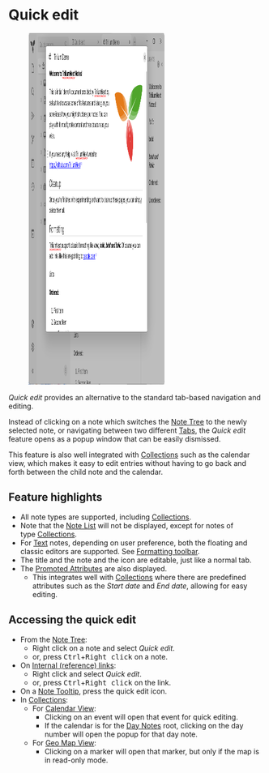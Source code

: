 # Quick edit
<figure class="image image-style-align-right image_resized" style="width:53.13%;"><img style="aspect-ratio:895/694;" src="Quick edit_image.png" width="895" height="694"></figure>

_Quick edit_ provides an alternative to the standard tab-based navigation and editing.

Instead of clicking on a note which switches the <a class="reference-link" href="Note%20Tree.md">Note Tree</a> to the newly selected note, or navigating between two different <a class="reference-link" href="Tabs.md">Tabs</a>, the _Quick edit_ feature opens as a popup window that can be easily dismissed.

This feature is also well integrated with <a class="reference-link" href="../../Collections.md">Collections</a> such as the calendar view, which makes it easy to edit entries without having to go back and forth between the child note and the calendar.

## Feature highlights

*   All note types are supported, including <a class="reference-link" href="../../Collections.md">Collections</a>.
*   Note that the <a class="reference-link" href="../Notes/Note%20List.md">Note List</a> will not be displayed, except for notes of type <a class="reference-link" href="../../Collections.md">Collections</a>.
*   For <a class="reference-link" href="../../Note%20Types/Text.md">Text</a> notes, depending on user preference, both the floating and classic editors are supported. See <a class="reference-link" href="../../Note%20Types/Text/Formatting%20toolbar.md">Formatting toolbar</a>.
*   The title and the note and the icon are editable, just like a normal tab.
*   The <a class="reference-link" href="../../Advanced%20Usage/Attributes/Promoted%20Attributes.md">Promoted Attributes</a> are also displayed.
    *   This integrates well with <a class="reference-link" href="../../Collections.md">Collections</a> where there are predefined attributes such as the _Start date_ and _End date_, allowing for easy editing.

## Accessing the quick edit

*   From the <a class="reference-link" href="Note%20Tree.md">Note Tree</a>:
    *   Right click on a note and select _Quick edit_.
    *   or, press <kbd>Ctrl</kbd>+<kbd>Right click</kbd> on a note.
*   On <a class="reference-link" href="../../Note%20Types/Text/Links/Internal%20(reference)%20links.md">Internal (reference) links</a>: 
    *   Right click and select _Quick edit_.
    *   or, press <kbd>Ctrl</kbd>+<kbd>Right click</kbd> on the link.
*   On a <a class="reference-link" href="Note%20Tooltip.md">Note Tooltip</a>, press the quick edit icon.
*   In <a class="reference-link" href="../../Collections.md">Collections</a>:
    *   For <a class="reference-link" href="../../Collections/Calendar%20View.md">Calendar View</a>:
        *   Clicking on an event will open that event for quick editing.
        *   If the calendar is for the <a class="reference-link" href="../../Advanced%20Usage/Advanced%20Showcases/Day%20Notes.md">Day Notes</a> root, clicking on the day number will open the popup for that day note.
    *   For <a class="reference-link" href="../../Collections/Geo%20Map%20View.md">Geo Map View</a>:
        *   Clicking on a marker will open that marker, but only if the map is in read-only mode.